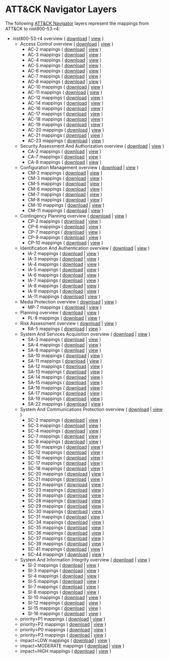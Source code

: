 # ATT&CK Navigator Layers

The following [ATT&CK Navigator](https://github.com/mitre-attack/attack-navigator/) layers represent the mappings from ATT&CK to nist800-53-r4:

- nist800-53-r4 overview ( [download](https://raw.githubusercontent.com/center-for-threat-informed-defense/attack-control-framework-mappings/master/frameworks/nist800-53-r4/layers/nist800-53-r4-overview.json) | [view](https://mitre-attack.github.io/attack-navigator/#layerURL=https%3A%2F%2Fraw.githubusercontent.com%2Fcenter-for-threat-informed-defense%2Fattack-control-framework-mappings%2Fmaster%2Fframeworks%2Fnist800-53-r4%2Flayers%2Fnist800-53-r4-overview.json) )
    - Access Control overview ( [download](https://raw.githubusercontent.com/center-for-threat-informed-defense/attack-control-framework-mappings/master/frameworks/nist800-53-r4/layers/by_family/Access_Control/AC-overview.json) | [view](https://mitre-attack.github.io/attack-navigator/#layerURL=https%3A%2F%2Fraw.githubusercontent.com%2Fcenter-for-threat-informed-defense%2Fattack-control-framework-mappings%2Fmaster%2Fframeworks%2Fnist800-53-r4%2Flayers%2Fby_family%2FAccess_Control%2FAC-overview.json) )
        - AC-2 mappings ( [download](https://raw.githubusercontent.com/center-for-threat-informed-defense/attack-control-framework-mappings/master/frameworks/nist800-53-r4/layers/by_family/Access_Control/AC-2.json) | [view](https://mitre-attack.github.io/attack-navigator/#layerURL=https%3A%2F%2Fraw.githubusercontent.com%2Fcenter-for-threat-informed-defense%2Fattack-control-framework-mappings%2Fmaster%2Fframeworks%2Fnist800-53-r4%2Flayers%2Fby_family%2FAccess_Control%2FAC-2.json) )
        - AC-3 mappings ( [download](https://raw.githubusercontent.com/center-for-threat-informed-defense/attack-control-framework-mappings/master/frameworks/nist800-53-r4/layers/by_family/Access_Control/AC-3.json) | [view](https://mitre-attack.github.io/attack-navigator/#layerURL=https%3A%2F%2Fraw.githubusercontent.com%2Fcenter-for-threat-informed-defense%2Fattack-control-framework-mappings%2Fmaster%2Fframeworks%2Fnist800-53-r4%2Flayers%2Fby_family%2FAccess_Control%2FAC-3.json) )
        - AC-4 mappings ( [download](https://raw.githubusercontent.com/center-for-threat-informed-defense/attack-control-framework-mappings/master/frameworks/nist800-53-r4/layers/by_family/Access_Control/AC-4.json) | [view](https://mitre-attack.github.io/attack-navigator/#layerURL=https%3A%2F%2Fraw.githubusercontent.com%2Fcenter-for-threat-informed-defense%2Fattack-control-framework-mappings%2Fmaster%2Fframeworks%2Fnist800-53-r4%2Flayers%2Fby_family%2FAccess_Control%2FAC-4.json) )
        - AC-5 mappings ( [download](https://raw.githubusercontent.com/center-for-threat-informed-defense/attack-control-framework-mappings/master/frameworks/nist800-53-r4/layers/by_family/Access_Control/AC-5.json) | [view](https://mitre-attack.github.io/attack-navigator/#layerURL=https%3A%2F%2Fraw.githubusercontent.com%2Fcenter-for-threat-informed-defense%2Fattack-control-framework-mappings%2Fmaster%2Fframeworks%2Fnist800-53-r4%2Flayers%2Fby_family%2FAccess_Control%2FAC-5.json) )
        - AC-6 mappings ( [download](https://raw.githubusercontent.com/center-for-threat-informed-defense/attack-control-framework-mappings/master/frameworks/nist800-53-r4/layers/by_family/Access_Control/AC-6.json) | [view](https://mitre-attack.github.io/attack-navigator/#layerURL=https%3A%2F%2Fraw.githubusercontent.com%2Fcenter-for-threat-informed-defense%2Fattack-control-framework-mappings%2Fmaster%2Fframeworks%2Fnist800-53-r4%2Flayers%2Fby_family%2FAccess_Control%2FAC-6.json) )
        - AC-7 mappings ( [download](https://raw.githubusercontent.com/center-for-threat-informed-defense/attack-control-framework-mappings/master/frameworks/nist800-53-r4/layers/by_family/Access_Control/AC-7.json) | [view](https://mitre-attack.github.io/attack-navigator/#layerURL=https%3A%2F%2Fraw.githubusercontent.com%2Fcenter-for-threat-informed-defense%2Fattack-control-framework-mappings%2Fmaster%2Fframeworks%2Fnist800-53-r4%2Flayers%2Fby_family%2FAccess_Control%2FAC-7.json) )
        - AC-8 mappings ( [download](https://raw.githubusercontent.com/center-for-threat-informed-defense/attack-control-framework-mappings/master/frameworks/nist800-53-r4/layers/by_family/Access_Control/AC-8.json) | [view](https://mitre-attack.github.io/attack-navigator/#layerURL=https%3A%2F%2Fraw.githubusercontent.com%2Fcenter-for-threat-informed-defense%2Fattack-control-framework-mappings%2Fmaster%2Fframeworks%2Fnist800-53-r4%2Flayers%2Fby_family%2FAccess_Control%2FAC-8.json) )
        - AC-10 mappings ( [download](https://raw.githubusercontent.com/center-for-threat-informed-defense/attack-control-framework-mappings/master/frameworks/nist800-53-r4/layers/by_family/Access_Control/AC-10.json) | [view](https://mitre-attack.github.io/attack-navigator/#layerURL=https%3A%2F%2Fraw.githubusercontent.com%2Fcenter-for-threat-informed-defense%2Fattack-control-framework-mappings%2Fmaster%2Fframeworks%2Fnist800-53-r4%2Flayers%2Fby_family%2FAccess_Control%2FAC-10.json) )
        - AC-11 mappings ( [download](https://raw.githubusercontent.com/center-for-threat-informed-defense/attack-control-framework-mappings/master/frameworks/nist800-53-r4/layers/by_family/Access_Control/AC-11.json) | [view](https://mitre-attack.github.io/attack-navigator/#layerURL=https%3A%2F%2Fraw.githubusercontent.com%2Fcenter-for-threat-informed-defense%2Fattack-control-framework-mappings%2Fmaster%2Fframeworks%2Fnist800-53-r4%2Flayers%2Fby_family%2FAccess_Control%2FAC-11.json) )
        - AC-12 mappings ( [download](https://raw.githubusercontent.com/center-for-threat-informed-defense/attack-control-framework-mappings/master/frameworks/nist800-53-r4/layers/by_family/Access_Control/AC-12.json) | [view](https://mitre-attack.github.io/attack-navigator/#layerURL=https%3A%2F%2Fraw.githubusercontent.com%2Fcenter-for-threat-informed-defense%2Fattack-control-framework-mappings%2Fmaster%2Fframeworks%2Fnist800-53-r4%2Flayers%2Fby_family%2FAccess_Control%2FAC-12.json) )
        - AC-14 mappings ( [download](https://raw.githubusercontent.com/center-for-threat-informed-defense/attack-control-framework-mappings/master/frameworks/nist800-53-r4/layers/by_family/Access_Control/AC-14.json) | [view](https://mitre-attack.github.io/attack-navigator/#layerURL=https%3A%2F%2Fraw.githubusercontent.com%2Fcenter-for-threat-informed-defense%2Fattack-control-framework-mappings%2Fmaster%2Fframeworks%2Fnist800-53-r4%2Flayers%2Fby_family%2FAccess_Control%2FAC-14.json) )
        - AC-16 mappings ( [download](https://raw.githubusercontent.com/center-for-threat-informed-defense/attack-control-framework-mappings/master/frameworks/nist800-53-r4/layers/by_family/Access_Control/AC-16.json) | [view](https://mitre-attack.github.io/attack-navigator/#layerURL=https%3A%2F%2Fraw.githubusercontent.com%2Fcenter-for-threat-informed-defense%2Fattack-control-framework-mappings%2Fmaster%2Fframeworks%2Fnist800-53-r4%2Flayers%2Fby_family%2FAccess_Control%2FAC-16.json) )
        - AC-17 mappings ( [download](https://raw.githubusercontent.com/center-for-threat-informed-defense/attack-control-framework-mappings/master/frameworks/nist800-53-r4/layers/by_family/Access_Control/AC-17.json) | [view](https://mitre-attack.github.io/attack-navigator/#layerURL=https%3A%2F%2Fraw.githubusercontent.com%2Fcenter-for-threat-informed-defense%2Fattack-control-framework-mappings%2Fmaster%2Fframeworks%2Fnist800-53-r4%2Flayers%2Fby_family%2FAccess_Control%2FAC-17.json) )
        - AC-18 mappings ( [download](https://raw.githubusercontent.com/center-for-threat-informed-defense/attack-control-framework-mappings/master/frameworks/nist800-53-r4/layers/by_family/Access_Control/AC-18.json) | [view](https://mitre-attack.github.io/attack-navigator/#layerURL=https%3A%2F%2Fraw.githubusercontent.com%2Fcenter-for-threat-informed-defense%2Fattack-control-framework-mappings%2Fmaster%2Fframeworks%2Fnist800-53-r4%2Flayers%2Fby_family%2FAccess_Control%2FAC-18.json) )
        - AC-19 mappings ( [download](https://raw.githubusercontent.com/center-for-threat-informed-defense/attack-control-framework-mappings/master/frameworks/nist800-53-r4/layers/by_family/Access_Control/AC-19.json) | [view](https://mitre-attack.github.io/attack-navigator/#layerURL=https%3A%2F%2Fraw.githubusercontent.com%2Fcenter-for-threat-informed-defense%2Fattack-control-framework-mappings%2Fmaster%2Fframeworks%2Fnist800-53-r4%2Flayers%2Fby_family%2FAccess_Control%2FAC-19.json) )
        - AC-20 mappings ( [download](https://raw.githubusercontent.com/center-for-threat-informed-defense/attack-control-framework-mappings/master/frameworks/nist800-53-r4/layers/by_family/Access_Control/AC-20.json) | [view](https://mitre-attack.github.io/attack-navigator/#layerURL=https%3A%2F%2Fraw.githubusercontent.com%2Fcenter-for-threat-informed-defense%2Fattack-control-framework-mappings%2Fmaster%2Fframeworks%2Fnist800-53-r4%2Flayers%2Fby_family%2FAccess_Control%2FAC-20.json) )
        - AC-21 mappings ( [download](https://raw.githubusercontent.com/center-for-threat-informed-defense/attack-control-framework-mappings/master/frameworks/nist800-53-r4/layers/by_family/Access_Control/AC-21.json) | [view](https://mitre-attack.github.io/attack-navigator/#layerURL=https%3A%2F%2Fraw.githubusercontent.com%2Fcenter-for-threat-informed-defense%2Fattack-control-framework-mappings%2Fmaster%2Fframeworks%2Fnist800-53-r4%2Flayers%2Fby_family%2FAccess_Control%2FAC-21.json) )
        - AC-23 mappings ( [download](https://raw.githubusercontent.com/center-for-threat-informed-defense/attack-control-framework-mappings/master/frameworks/nist800-53-r4/layers/by_family/Access_Control/AC-23.json) | [view](https://mitre-attack.github.io/attack-navigator/#layerURL=https%3A%2F%2Fraw.githubusercontent.com%2Fcenter-for-threat-informed-defense%2Fattack-control-framework-mappings%2Fmaster%2Fframeworks%2Fnist800-53-r4%2Flayers%2Fby_family%2FAccess_Control%2FAC-23.json) )
    - Security Assessment And Authorization overview ( [download](https://raw.githubusercontent.com/center-for-threat-informed-defense/attack-control-framework-mappings/master/frameworks/nist800-53-r4/layers/by_family/Security_Assessment_And_Authorization/CA-overview.json) | [view](https://mitre-attack.github.io/attack-navigator/#layerURL=https%3A%2F%2Fraw.githubusercontent.com%2Fcenter-for-threat-informed-defense%2Fattack-control-framework-mappings%2Fmaster%2Fframeworks%2Fnist800-53-r4%2Flayers%2Fby_family%2FSecurity_Assessment_And_Authorization%2FCA-overview.json) )
        - CA-2 mappings ( [download](https://raw.githubusercontent.com/center-for-threat-informed-defense/attack-control-framework-mappings/master/frameworks/nist800-53-r4/layers/by_family/Security_Assessment_And_Authorization/CA-2.json) | [view](https://mitre-attack.github.io/attack-navigator/#layerURL=https%3A%2F%2Fraw.githubusercontent.com%2Fcenter-for-threat-informed-defense%2Fattack-control-framework-mappings%2Fmaster%2Fframeworks%2Fnist800-53-r4%2Flayers%2Fby_family%2FSecurity_Assessment_And_Authorization%2FCA-2.json) )
        - CA-7 mappings ( [download](https://raw.githubusercontent.com/center-for-threat-informed-defense/attack-control-framework-mappings/master/frameworks/nist800-53-r4/layers/by_family/Security_Assessment_And_Authorization/CA-7.json) | [view](https://mitre-attack.github.io/attack-navigator/#layerURL=https%3A%2F%2Fraw.githubusercontent.com%2Fcenter-for-threat-informed-defense%2Fattack-control-framework-mappings%2Fmaster%2Fframeworks%2Fnist800-53-r4%2Flayers%2Fby_family%2FSecurity_Assessment_And_Authorization%2FCA-7.json) )
        - CA-8 mappings ( [download](https://raw.githubusercontent.com/center-for-threat-informed-defense/attack-control-framework-mappings/master/frameworks/nist800-53-r4/layers/by_family/Security_Assessment_And_Authorization/CA-8.json) | [view](https://mitre-attack.github.io/attack-navigator/#layerURL=https%3A%2F%2Fraw.githubusercontent.com%2Fcenter-for-threat-informed-defense%2Fattack-control-framework-mappings%2Fmaster%2Fframeworks%2Fnist800-53-r4%2Flayers%2Fby_family%2FSecurity_Assessment_And_Authorization%2FCA-8.json) )
    - Configuration Management overview ( [download](https://raw.githubusercontent.com/center-for-threat-informed-defense/attack-control-framework-mappings/master/frameworks/nist800-53-r4/layers/by_family/Configuration_Management/CM-overview.json) | [view](https://mitre-attack.github.io/attack-navigator/#layerURL=https%3A%2F%2Fraw.githubusercontent.com%2Fcenter-for-threat-informed-defense%2Fattack-control-framework-mappings%2Fmaster%2Fframeworks%2Fnist800-53-r4%2Flayers%2Fby_family%2FConfiguration_Management%2FCM-overview.json) )
        - CM-2 mappings ( [download](https://raw.githubusercontent.com/center-for-threat-informed-defense/attack-control-framework-mappings/master/frameworks/nist800-53-r4/layers/by_family/Configuration_Management/CM-2.json) | [view](https://mitre-attack.github.io/attack-navigator/#layerURL=https%3A%2F%2Fraw.githubusercontent.com%2Fcenter-for-threat-informed-defense%2Fattack-control-framework-mappings%2Fmaster%2Fframeworks%2Fnist800-53-r4%2Flayers%2Fby_family%2FConfiguration_Management%2FCM-2.json) )
        - CM-3 mappings ( [download](https://raw.githubusercontent.com/center-for-threat-informed-defense/attack-control-framework-mappings/master/frameworks/nist800-53-r4/layers/by_family/Configuration_Management/CM-3.json) | [view](https://mitre-attack.github.io/attack-navigator/#layerURL=https%3A%2F%2Fraw.githubusercontent.com%2Fcenter-for-threat-informed-defense%2Fattack-control-framework-mappings%2Fmaster%2Fframeworks%2Fnist800-53-r4%2Flayers%2Fby_family%2FConfiguration_Management%2FCM-3.json) )
        - CM-5 mappings ( [download](https://raw.githubusercontent.com/center-for-threat-informed-defense/attack-control-framework-mappings/master/frameworks/nist800-53-r4/layers/by_family/Configuration_Management/CM-5.json) | [view](https://mitre-attack.github.io/attack-navigator/#layerURL=https%3A%2F%2Fraw.githubusercontent.com%2Fcenter-for-threat-informed-defense%2Fattack-control-framework-mappings%2Fmaster%2Fframeworks%2Fnist800-53-r4%2Flayers%2Fby_family%2FConfiguration_Management%2FCM-5.json) )
        - CM-6 mappings ( [download](https://raw.githubusercontent.com/center-for-threat-informed-defense/attack-control-framework-mappings/master/frameworks/nist800-53-r4/layers/by_family/Configuration_Management/CM-6.json) | [view](https://mitre-attack.github.io/attack-navigator/#layerURL=https%3A%2F%2Fraw.githubusercontent.com%2Fcenter-for-threat-informed-defense%2Fattack-control-framework-mappings%2Fmaster%2Fframeworks%2Fnist800-53-r4%2Flayers%2Fby_family%2FConfiguration_Management%2FCM-6.json) )
        - CM-7 mappings ( [download](https://raw.githubusercontent.com/center-for-threat-informed-defense/attack-control-framework-mappings/master/frameworks/nist800-53-r4/layers/by_family/Configuration_Management/CM-7.json) | [view](https://mitre-attack.github.io/attack-navigator/#layerURL=https%3A%2F%2Fraw.githubusercontent.com%2Fcenter-for-threat-informed-defense%2Fattack-control-framework-mappings%2Fmaster%2Fframeworks%2Fnist800-53-r4%2Flayers%2Fby_family%2FConfiguration_Management%2FCM-7.json) )
        - CM-8 mappings ( [download](https://raw.githubusercontent.com/center-for-threat-informed-defense/attack-control-framework-mappings/master/frameworks/nist800-53-r4/layers/by_family/Configuration_Management/CM-8.json) | [view](https://mitre-attack.github.io/attack-navigator/#layerURL=https%3A%2F%2Fraw.githubusercontent.com%2Fcenter-for-threat-informed-defense%2Fattack-control-framework-mappings%2Fmaster%2Fframeworks%2Fnist800-53-r4%2Flayers%2Fby_family%2FConfiguration_Management%2FCM-8.json) )
        - CM-10 mappings ( [download](https://raw.githubusercontent.com/center-for-threat-informed-defense/attack-control-framework-mappings/master/frameworks/nist800-53-r4/layers/by_family/Configuration_Management/CM-10.json) | [view](https://mitre-attack.github.io/attack-navigator/#layerURL=https%3A%2F%2Fraw.githubusercontent.com%2Fcenter-for-threat-informed-defense%2Fattack-control-framework-mappings%2Fmaster%2Fframeworks%2Fnist800-53-r4%2Flayers%2Fby_family%2FConfiguration_Management%2FCM-10.json) )
        - CM-11 mappings ( [download](https://raw.githubusercontent.com/center-for-threat-informed-defense/attack-control-framework-mappings/master/frameworks/nist800-53-r4/layers/by_family/Configuration_Management/CM-11.json) | [view](https://mitre-attack.github.io/attack-navigator/#layerURL=https%3A%2F%2Fraw.githubusercontent.com%2Fcenter-for-threat-informed-defense%2Fattack-control-framework-mappings%2Fmaster%2Fframeworks%2Fnist800-53-r4%2Flayers%2Fby_family%2FConfiguration_Management%2FCM-11.json) )
    - Contingency Planning overview ( [download](https://raw.githubusercontent.com/center-for-threat-informed-defense/attack-control-framework-mappings/master/frameworks/nist800-53-r4/layers/by_family/Contingency_Planning/CP-overview.json) | [view](https://mitre-attack.github.io/attack-navigator/#layerURL=https%3A%2F%2Fraw.githubusercontent.com%2Fcenter-for-threat-informed-defense%2Fattack-control-framework-mappings%2Fmaster%2Fframeworks%2Fnist800-53-r4%2Flayers%2Fby_family%2FContingency_Planning%2FCP-overview.json) )
        - CP-2 mappings ( [download](https://raw.githubusercontent.com/center-for-threat-informed-defense/attack-control-framework-mappings/master/frameworks/nist800-53-r4/layers/by_family/Contingency_Planning/CP-2.json) | [view](https://mitre-attack.github.io/attack-navigator/#layerURL=https%3A%2F%2Fraw.githubusercontent.com%2Fcenter-for-threat-informed-defense%2Fattack-control-framework-mappings%2Fmaster%2Fframeworks%2Fnist800-53-r4%2Flayers%2Fby_family%2FContingency_Planning%2FCP-2.json) )
        - CP-6 mappings ( [download](https://raw.githubusercontent.com/center-for-threat-informed-defense/attack-control-framework-mappings/master/frameworks/nist800-53-r4/layers/by_family/Contingency_Planning/CP-6.json) | [view](https://mitre-attack.github.io/attack-navigator/#layerURL=https%3A%2F%2Fraw.githubusercontent.com%2Fcenter-for-threat-informed-defense%2Fattack-control-framework-mappings%2Fmaster%2Fframeworks%2Fnist800-53-r4%2Flayers%2Fby_family%2FContingency_Planning%2FCP-6.json) )
        - CP-7 mappings ( [download](https://raw.githubusercontent.com/center-for-threat-informed-defense/attack-control-framework-mappings/master/frameworks/nist800-53-r4/layers/by_family/Contingency_Planning/CP-7.json) | [view](https://mitre-attack.github.io/attack-navigator/#layerURL=https%3A%2F%2Fraw.githubusercontent.com%2Fcenter-for-threat-informed-defense%2Fattack-control-framework-mappings%2Fmaster%2Fframeworks%2Fnist800-53-r4%2Flayers%2Fby_family%2FContingency_Planning%2FCP-7.json) )
        - CP-9 mappings ( [download](https://raw.githubusercontent.com/center-for-threat-informed-defense/attack-control-framework-mappings/master/frameworks/nist800-53-r4/layers/by_family/Contingency_Planning/CP-9.json) | [view](https://mitre-attack.github.io/attack-navigator/#layerURL=https%3A%2F%2Fraw.githubusercontent.com%2Fcenter-for-threat-informed-defense%2Fattack-control-framework-mappings%2Fmaster%2Fframeworks%2Fnist800-53-r4%2Flayers%2Fby_family%2FContingency_Planning%2FCP-9.json) )
        - CP-10 mappings ( [download](https://raw.githubusercontent.com/center-for-threat-informed-defense/attack-control-framework-mappings/master/frameworks/nist800-53-r4/layers/by_family/Contingency_Planning/CP-10.json) | [view](https://mitre-attack.github.io/attack-navigator/#layerURL=https%3A%2F%2Fraw.githubusercontent.com%2Fcenter-for-threat-informed-defense%2Fattack-control-framework-mappings%2Fmaster%2Fframeworks%2Fnist800-53-r4%2Flayers%2Fby_family%2FContingency_Planning%2FCP-10.json) )
    - Identification And Authentication overview ( [download](https://raw.githubusercontent.com/center-for-threat-informed-defense/attack-control-framework-mappings/master/frameworks/nist800-53-r4/layers/by_family/Identification_And_Authentication/IA-overview.json) | [view](https://mitre-attack.github.io/attack-navigator/#layerURL=https%3A%2F%2Fraw.githubusercontent.com%2Fcenter-for-threat-informed-defense%2Fattack-control-framework-mappings%2Fmaster%2Fframeworks%2Fnist800-53-r4%2Flayers%2Fby_family%2FIdentification_And_Authentication%2FIA-overview.json) )
        - IA-2 mappings ( [download](https://raw.githubusercontent.com/center-for-threat-informed-defense/attack-control-framework-mappings/master/frameworks/nist800-53-r4/layers/by_family/Identification_And_Authentication/IA-2.json) | [view](https://mitre-attack.github.io/attack-navigator/#layerURL=https%3A%2F%2Fraw.githubusercontent.com%2Fcenter-for-threat-informed-defense%2Fattack-control-framework-mappings%2Fmaster%2Fframeworks%2Fnist800-53-r4%2Flayers%2Fby_family%2FIdentification_And_Authentication%2FIA-2.json) )
        - IA-3 mappings ( [download](https://raw.githubusercontent.com/center-for-threat-informed-defense/attack-control-framework-mappings/master/frameworks/nist800-53-r4/layers/by_family/Identification_And_Authentication/IA-3.json) | [view](https://mitre-attack.github.io/attack-navigator/#layerURL=https%3A%2F%2Fraw.githubusercontent.com%2Fcenter-for-threat-informed-defense%2Fattack-control-framework-mappings%2Fmaster%2Fframeworks%2Fnist800-53-r4%2Flayers%2Fby_family%2FIdentification_And_Authentication%2FIA-3.json) )
        - IA-4 mappings ( [download](https://raw.githubusercontent.com/center-for-threat-informed-defense/attack-control-framework-mappings/master/frameworks/nist800-53-r4/layers/by_family/Identification_And_Authentication/IA-4.json) | [view](https://mitre-attack.github.io/attack-navigator/#layerURL=https%3A%2F%2Fraw.githubusercontent.com%2Fcenter-for-threat-informed-defense%2Fattack-control-framework-mappings%2Fmaster%2Fframeworks%2Fnist800-53-r4%2Flayers%2Fby_family%2FIdentification_And_Authentication%2FIA-4.json) )
        - IA-5 mappings ( [download](https://raw.githubusercontent.com/center-for-threat-informed-defense/attack-control-framework-mappings/master/frameworks/nist800-53-r4/layers/by_family/Identification_And_Authentication/IA-5.json) | [view](https://mitre-attack.github.io/attack-navigator/#layerURL=https%3A%2F%2Fraw.githubusercontent.com%2Fcenter-for-threat-informed-defense%2Fattack-control-framework-mappings%2Fmaster%2Fframeworks%2Fnist800-53-r4%2Flayers%2Fby_family%2FIdentification_And_Authentication%2FIA-5.json) )
        - IA-6 mappings ( [download](https://raw.githubusercontent.com/center-for-threat-informed-defense/attack-control-framework-mappings/master/frameworks/nist800-53-r4/layers/by_family/Identification_And_Authentication/IA-6.json) | [view](https://mitre-attack.github.io/attack-navigator/#layerURL=https%3A%2F%2Fraw.githubusercontent.com%2Fcenter-for-threat-informed-defense%2Fattack-control-framework-mappings%2Fmaster%2Fframeworks%2Fnist800-53-r4%2Flayers%2Fby_family%2FIdentification_And_Authentication%2FIA-6.json) )
        - IA-7 mappings ( [download](https://raw.githubusercontent.com/center-for-threat-informed-defense/attack-control-framework-mappings/master/frameworks/nist800-53-r4/layers/by_family/Identification_And_Authentication/IA-7.json) | [view](https://mitre-attack.github.io/attack-navigator/#layerURL=https%3A%2F%2Fraw.githubusercontent.com%2Fcenter-for-threat-informed-defense%2Fattack-control-framework-mappings%2Fmaster%2Fframeworks%2Fnist800-53-r4%2Flayers%2Fby_family%2FIdentification_And_Authentication%2FIA-7.json) )
        - IA-8 mappings ( [download](https://raw.githubusercontent.com/center-for-threat-informed-defense/attack-control-framework-mappings/master/frameworks/nist800-53-r4/layers/by_family/Identification_And_Authentication/IA-8.json) | [view](https://mitre-attack.github.io/attack-navigator/#layerURL=https%3A%2F%2Fraw.githubusercontent.com%2Fcenter-for-threat-informed-defense%2Fattack-control-framework-mappings%2Fmaster%2Fframeworks%2Fnist800-53-r4%2Flayers%2Fby_family%2FIdentification_And_Authentication%2FIA-8.json) )
        - IA-9 mappings ( [download](https://raw.githubusercontent.com/center-for-threat-informed-defense/attack-control-framework-mappings/master/frameworks/nist800-53-r4/layers/by_family/Identification_And_Authentication/IA-9.json) | [view](https://mitre-attack.github.io/attack-navigator/#layerURL=https%3A%2F%2Fraw.githubusercontent.com%2Fcenter-for-threat-informed-defense%2Fattack-control-framework-mappings%2Fmaster%2Fframeworks%2Fnist800-53-r4%2Flayers%2Fby_family%2FIdentification_And_Authentication%2FIA-9.json) )
        - IA-11 mappings ( [download](https://raw.githubusercontent.com/center-for-threat-informed-defense/attack-control-framework-mappings/master/frameworks/nist800-53-r4/layers/by_family/Identification_And_Authentication/IA-11.json) | [view](https://mitre-attack.github.io/attack-navigator/#layerURL=https%3A%2F%2Fraw.githubusercontent.com%2Fcenter-for-threat-informed-defense%2Fattack-control-framework-mappings%2Fmaster%2Fframeworks%2Fnist800-53-r4%2Flayers%2Fby_family%2FIdentification_And_Authentication%2FIA-11.json) )
    - Media Protection overview ( [download](https://raw.githubusercontent.com/center-for-threat-informed-defense/attack-control-framework-mappings/master/frameworks/nist800-53-r4/layers/by_family/Media_Protection/MP-overview.json) | [view](https://mitre-attack.github.io/attack-navigator/#layerURL=https%3A%2F%2Fraw.githubusercontent.com%2Fcenter-for-threat-informed-defense%2Fattack-control-framework-mappings%2Fmaster%2Fframeworks%2Fnist800-53-r4%2Flayers%2Fby_family%2FMedia_Protection%2FMP-overview.json) )
        - MP-7 mappings ( [download](https://raw.githubusercontent.com/center-for-threat-informed-defense/attack-control-framework-mappings/master/frameworks/nist800-53-r4/layers/by_family/Media_Protection/MP-7.json) | [view](https://mitre-attack.github.io/attack-navigator/#layerURL=https%3A%2F%2Fraw.githubusercontent.com%2Fcenter-for-threat-informed-defense%2Fattack-control-framework-mappings%2Fmaster%2Fframeworks%2Fnist800-53-r4%2Flayers%2Fby_family%2FMedia_Protection%2FMP-7.json) )
    - Planning overview ( [download](https://raw.githubusercontent.com/center-for-threat-informed-defense/attack-control-framework-mappings/master/frameworks/nist800-53-r4/layers/by_family/Planning/PL-overview.json) | [view](https://mitre-attack.github.io/attack-navigator/#layerURL=https%3A%2F%2Fraw.githubusercontent.com%2Fcenter-for-threat-informed-defense%2Fattack-control-framework-mappings%2Fmaster%2Fframeworks%2Fnist800-53-r4%2Flayers%2Fby_family%2FPlanning%2FPL-overview.json) )
        - PL-8 mappings ( [download](https://raw.githubusercontent.com/center-for-threat-informed-defense/attack-control-framework-mappings/master/frameworks/nist800-53-r4/layers/by_family/Planning/PL-8.json) | [view](https://mitre-attack.github.io/attack-navigator/#layerURL=https%3A%2F%2Fraw.githubusercontent.com%2Fcenter-for-threat-informed-defense%2Fattack-control-framework-mappings%2Fmaster%2Fframeworks%2Fnist800-53-r4%2Flayers%2Fby_family%2FPlanning%2FPL-8.json) )
    - Risk Assessment overview ( [download](https://raw.githubusercontent.com/center-for-threat-informed-defense/attack-control-framework-mappings/master/frameworks/nist800-53-r4/layers/by_family/Risk_Assessment/RA-overview.json) | [view](https://mitre-attack.github.io/attack-navigator/#layerURL=https%3A%2F%2Fraw.githubusercontent.com%2Fcenter-for-threat-informed-defense%2Fattack-control-framework-mappings%2Fmaster%2Fframeworks%2Fnist800-53-r4%2Flayers%2Fby_family%2FRisk_Assessment%2FRA-overview.json) )
        - RA-5 mappings ( [download](https://raw.githubusercontent.com/center-for-threat-informed-defense/attack-control-framework-mappings/master/frameworks/nist800-53-r4/layers/by_family/Risk_Assessment/RA-5.json) | [view](https://mitre-attack.github.io/attack-navigator/#layerURL=https%3A%2F%2Fraw.githubusercontent.com%2Fcenter-for-threat-informed-defense%2Fattack-control-framework-mappings%2Fmaster%2Fframeworks%2Fnist800-53-r4%2Flayers%2Fby_family%2FRisk_Assessment%2FRA-5.json) )
    - System And Services Acquisition overview ( [download](https://raw.githubusercontent.com/center-for-threat-informed-defense/attack-control-framework-mappings/master/frameworks/nist800-53-r4/layers/by_family/System_And_Services_Acquisition/SA-overview.json) | [view](https://mitre-attack.github.io/attack-navigator/#layerURL=https%3A%2F%2Fraw.githubusercontent.com%2Fcenter-for-threat-informed-defense%2Fattack-control-framework-mappings%2Fmaster%2Fframeworks%2Fnist800-53-r4%2Flayers%2Fby_family%2FSystem_And_Services_Acquisition%2FSA-overview.json) )
        - SA-3 mappings ( [download](https://raw.githubusercontent.com/center-for-threat-informed-defense/attack-control-framework-mappings/master/frameworks/nist800-53-r4/layers/by_family/System_And_Services_Acquisition/SA-3.json) | [view](https://mitre-attack.github.io/attack-navigator/#layerURL=https%3A%2F%2Fraw.githubusercontent.com%2Fcenter-for-threat-informed-defense%2Fattack-control-framework-mappings%2Fmaster%2Fframeworks%2Fnist800-53-r4%2Flayers%2Fby_family%2FSystem_And_Services_Acquisition%2FSA-3.json) )
        - SA-4 mappings ( [download](https://raw.githubusercontent.com/center-for-threat-informed-defense/attack-control-framework-mappings/master/frameworks/nist800-53-r4/layers/by_family/System_And_Services_Acquisition/SA-4.json) | [view](https://mitre-attack.github.io/attack-navigator/#layerURL=https%3A%2F%2Fraw.githubusercontent.com%2Fcenter-for-threat-informed-defense%2Fattack-control-framework-mappings%2Fmaster%2Fframeworks%2Fnist800-53-r4%2Flayers%2Fby_family%2FSystem_And_Services_Acquisition%2FSA-4.json) )
        - SA-8 mappings ( [download](https://raw.githubusercontent.com/center-for-threat-informed-defense/attack-control-framework-mappings/master/frameworks/nist800-53-r4/layers/by_family/System_And_Services_Acquisition/SA-8.json) | [view](https://mitre-attack.github.io/attack-navigator/#layerURL=https%3A%2F%2Fraw.githubusercontent.com%2Fcenter-for-threat-informed-defense%2Fattack-control-framework-mappings%2Fmaster%2Fframeworks%2Fnist800-53-r4%2Flayers%2Fby_family%2FSystem_And_Services_Acquisition%2FSA-8.json) )
        - SA-10 mappings ( [download](https://raw.githubusercontent.com/center-for-threat-informed-defense/attack-control-framework-mappings/master/frameworks/nist800-53-r4/layers/by_family/System_And_Services_Acquisition/SA-10.json) | [view](https://mitre-attack.github.io/attack-navigator/#layerURL=https%3A%2F%2Fraw.githubusercontent.com%2Fcenter-for-threat-informed-defense%2Fattack-control-framework-mappings%2Fmaster%2Fframeworks%2Fnist800-53-r4%2Flayers%2Fby_family%2FSystem_And_Services_Acquisition%2FSA-10.json) )
        - SA-11 mappings ( [download](https://raw.githubusercontent.com/center-for-threat-informed-defense/attack-control-framework-mappings/master/frameworks/nist800-53-r4/layers/by_family/System_And_Services_Acquisition/SA-11.json) | [view](https://mitre-attack.github.io/attack-navigator/#layerURL=https%3A%2F%2Fraw.githubusercontent.com%2Fcenter-for-threat-informed-defense%2Fattack-control-framework-mappings%2Fmaster%2Fframeworks%2Fnist800-53-r4%2Flayers%2Fby_family%2FSystem_And_Services_Acquisition%2FSA-11.json) )
        - SA-12 mappings ( [download](https://raw.githubusercontent.com/center-for-threat-informed-defense/attack-control-framework-mappings/master/frameworks/nist800-53-r4/layers/by_family/System_And_Services_Acquisition/SA-12.json) | [view](https://mitre-attack.github.io/attack-navigator/#layerURL=https%3A%2F%2Fraw.githubusercontent.com%2Fcenter-for-threat-informed-defense%2Fattack-control-framework-mappings%2Fmaster%2Fframeworks%2Fnist800-53-r4%2Flayers%2Fby_family%2FSystem_And_Services_Acquisition%2FSA-12.json) )
        - SA-13 mappings ( [download](https://raw.githubusercontent.com/center-for-threat-informed-defense/attack-control-framework-mappings/master/frameworks/nist800-53-r4/layers/by_family/System_And_Services_Acquisition/SA-13.json) | [view](https://mitre-attack.github.io/attack-navigator/#layerURL=https%3A%2F%2Fraw.githubusercontent.com%2Fcenter-for-threat-informed-defense%2Fattack-control-framework-mappings%2Fmaster%2Fframeworks%2Fnist800-53-r4%2Flayers%2Fby_family%2FSystem_And_Services_Acquisition%2FSA-13.json) )
        - SA-14 mappings ( [download](https://raw.githubusercontent.com/center-for-threat-informed-defense/attack-control-framework-mappings/master/frameworks/nist800-53-r4/layers/by_family/System_And_Services_Acquisition/SA-14.json) | [view](https://mitre-attack.github.io/attack-navigator/#layerURL=https%3A%2F%2Fraw.githubusercontent.com%2Fcenter-for-threat-informed-defense%2Fattack-control-framework-mappings%2Fmaster%2Fframeworks%2Fnist800-53-r4%2Flayers%2Fby_family%2FSystem_And_Services_Acquisition%2FSA-14.json) )
        - SA-15 mappings ( [download](https://raw.githubusercontent.com/center-for-threat-informed-defense/attack-control-framework-mappings/master/frameworks/nist800-53-r4/layers/by_family/System_And_Services_Acquisition/SA-15.json) | [view](https://mitre-attack.github.io/attack-navigator/#layerURL=https%3A%2F%2Fraw.githubusercontent.com%2Fcenter-for-threat-informed-defense%2Fattack-control-framework-mappings%2Fmaster%2Fframeworks%2Fnist800-53-r4%2Flayers%2Fby_family%2FSystem_And_Services_Acquisition%2FSA-15.json) )
        - SA-16 mappings ( [download](https://raw.githubusercontent.com/center-for-threat-informed-defense/attack-control-framework-mappings/master/frameworks/nist800-53-r4/layers/by_family/System_And_Services_Acquisition/SA-16.json) | [view](https://mitre-attack.github.io/attack-navigator/#layerURL=https%3A%2F%2Fraw.githubusercontent.com%2Fcenter-for-threat-informed-defense%2Fattack-control-framework-mappings%2Fmaster%2Fframeworks%2Fnist800-53-r4%2Flayers%2Fby_family%2FSystem_And_Services_Acquisition%2FSA-16.json) )
        - SA-17 mappings ( [download](https://raw.githubusercontent.com/center-for-threat-informed-defense/attack-control-framework-mappings/master/frameworks/nist800-53-r4/layers/by_family/System_And_Services_Acquisition/SA-17.json) | [view](https://mitre-attack.github.io/attack-navigator/#layerURL=https%3A%2F%2Fraw.githubusercontent.com%2Fcenter-for-threat-informed-defense%2Fattack-control-framework-mappings%2Fmaster%2Fframeworks%2Fnist800-53-r4%2Flayers%2Fby_family%2FSystem_And_Services_Acquisition%2FSA-17.json) )
        - SA-19 mappings ( [download](https://raw.githubusercontent.com/center-for-threat-informed-defense/attack-control-framework-mappings/master/frameworks/nist800-53-r4/layers/by_family/System_And_Services_Acquisition/SA-19.json) | [view](https://mitre-attack.github.io/attack-navigator/#layerURL=https%3A%2F%2Fraw.githubusercontent.com%2Fcenter-for-threat-informed-defense%2Fattack-control-framework-mappings%2Fmaster%2Fframeworks%2Fnist800-53-r4%2Flayers%2Fby_family%2FSystem_And_Services_Acquisition%2FSA-19.json) )
        - SA-22 mappings ( [download](https://raw.githubusercontent.com/center-for-threat-informed-defense/attack-control-framework-mappings/master/frameworks/nist800-53-r4/layers/by_family/System_And_Services_Acquisition/SA-22.json) | [view](https://mitre-attack.github.io/attack-navigator/#layerURL=https%3A%2F%2Fraw.githubusercontent.com%2Fcenter-for-threat-informed-defense%2Fattack-control-framework-mappings%2Fmaster%2Fframeworks%2Fnist800-53-r4%2Flayers%2Fby_family%2FSystem_And_Services_Acquisition%2FSA-22.json) )
    - System And Communications Protection overview ( [download](https://raw.githubusercontent.com/center-for-threat-informed-defense/attack-control-framework-mappings/master/frameworks/nist800-53-r4/layers/by_family/System_And_Communications_Protection/SC-overview.json) | [view](https://mitre-attack.github.io/attack-navigator/#layerURL=https%3A%2F%2Fraw.githubusercontent.com%2Fcenter-for-threat-informed-defense%2Fattack-control-framework-mappings%2Fmaster%2Fframeworks%2Fnist800-53-r4%2Flayers%2Fby_family%2FSystem_And_Communications_Protection%2FSC-overview.json) )
        - SC-2 mappings ( [download](https://raw.githubusercontent.com/center-for-threat-informed-defense/attack-control-framework-mappings/master/frameworks/nist800-53-r4/layers/by_family/System_And_Communications_Protection/SC-2.json) | [view](https://mitre-attack.github.io/attack-navigator/#layerURL=https%3A%2F%2Fraw.githubusercontent.com%2Fcenter-for-threat-informed-defense%2Fattack-control-framework-mappings%2Fmaster%2Fframeworks%2Fnist800-53-r4%2Flayers%2Fby_family%2FSystem_And_Communications_Protection%2FSC-2.json) )
        - SC-3 mappings ( [download](https://raw.githubusercontent.com/center-for-threat-informed-defense/attack-control-framework-mappings/master/frameworks/nist800-53-r4/layers/by_family/System_And_Communications_Protection/SC-3.json) | [view](https://mitre-attack.github.io/attack-navigator/#layerURL=https%3A%2F%2Fraw.githubusercontent.com%2Fcenter-for-threat-informed-defense%2Fattack-control-framework-mappings%2Fmaster%2Fframeworks%2Fnist800-53-r4%2Flayers%2Fby_family%2FSystem_And_Communications_Protection%2FSC-3.json) )
        - SC-4 mappings ( [download](https://raw.githubusercontent.com/center-for-threat-informed-defense/attack-control-framework-mappings/master/frameworks/nist800-53-r4/layers/by_family/System_And_Communications_Protection/SC-4.json) | [view](https://mitre-attack.github.io/attack-navigator/#layerURL=https%3A%2F%2Fraw.githubusercontent.com%2Fcenter-for-threat-informed-defense%2Fattack-control-framework-mappings%2Fmaster%2Fframeworks%2Fnist800-53-r4%2Flayers%2Fby_family%2FSystem_And_Communications_Protection%2FSC-4.json) )
        - SC-7 mappings ( [download](https://raw.githubusercontent.com/center-for-threat-informed-defense/attack-control-framework-mappings/master/frameworks/nist800-53-r4/layers/by_family/System_And_Communications_Protection/SC-7.json) | [view](https://mitre-attack.github.io/attack-navigator/#layerURL=https%3A%2F%2Fraw.githubusercontent.com%2Fcenter-for-threat-informed-defense%2Fattack-control-framework-mappings%2Fmaster%2Fframeworks%2Fnist800-53-r4%2Flayers%2Fby_family%2FSystem_And_Communications_Protection%2FSC-7.json) )
        - SC-8 mappings ( [download](https://raw.githubusercontent.com/center-for-threat-informed-defense/attack-control-framework-mappings/master/frameworks/nist800-53-r4/layers/by_family/System_And_Communications_Protection/SC-8.json) | [view](https://mitre-attack.github.io/attack-navigator/#layerURL=https%3A%2F%2Fraw.githubusercontent.com%2Fcenter-for-threat-informed-defense%2Fattack-control-framework-mappings%2Fmaster%2Fframeworks%2Fnist800-53-r4%2Flayers%2Fby_family%2FSystem_And_Communications_Protection%2FSC-8.json) )
        - SC-10 mappings ( [download](https://raw.githubusercontent.com/center-for-threat-informed-defense/attack-control-framework-mappings/master/frameworks/nist800-53-r4/layers/by_family/System_And_Communications_Protection/SC-10.json) | [view](https://mitre-attack.github.io/attack-navigator/#layerURL=https%3A%2F%2Fraw.githubusercontent.com%2Fcenter-for-threat-informed-defense%2Fattack-control-framework-mappings%2Fmaster%2Fframeworks%2Fnist800-53-r4%2Flayers%2Fby_family%2FSystem_And_Communications_Protection%2FSC-10.json) )
        - SC-12 mappings ( [download](https://raw.githubusercontent.com/center-for-threat-informed-defense/attack-control-framework-mappings/master/frameworks/nist800-53-r4/layers/by_family/System_And_Communications_Protection/SC-12.json) | [view](https://mitre-attack.github.io/attack-navigator/#layerURL=https%3A%2F%2Fraw.githubusercontent.com%2Fcenter-for-threat-informed-defense%2Fattack-control-framework-mappings%2Fmaster%2Fframeworks%2Fnist800-53-r4%2Flayers%2Fby_family%2FSystem_And_Communications_Protection%2FSC-12.json) )
        - SC-16 mappings ( [download](https://raw.githubusercontent.com/center-for-threat-informed-defense/attack-control-framework-mappings/master/frameworks/nist800-53-r4/layers/by_family/System_And_Communications_Protection/SC-16.json) | [view](https://mitre-attack.github.io/attack-navigator/#layerURL=https%3A%2F%2Fraw.githubusercontent.com%2Fcenter-for-threat-informed-defense%2Fattack-control-framework-mappings%2Fmaster%2Fframeworks%2Fnist800-53-r4%2Flayers%2Fby_family%2FSystem_And_Communications_Protection%2FSC-16.json) )
        - SC-17 mappings ( [download](https://raw.githubusercontent.com/center-for-threat-informed-defense/attack-control-framework-mappings/master/frameworks/nist800-53-r4/layers/by_family/System_And_Communications_Protection/SC-17.json) | [view](https://mitre-attack.github.io/attack-navigator/#layerURL=https%3A%2F%2Fraw.githubusercontent.com%2Fcenter-for-threat-informed-defense%2Fattack-control-framework-mappings%2Fmaster%2Fframeworks%2Fnist800-53-r4%2Flayers%2Fby_family%2FSystem_And_Communications_Protection%2FSC-17.json) )
        - SC-18 mappings ( [download](https://raw.githubusercontent.com/center-for-threat-informed-defense/attack-control-framework-mappings/master/frameworks/nist800-53-r4/layers/by_family/System_And_Communications_Protection/SC-18.json) | [view](https://mitre-attack.github.io/attack-navigator/#layerURL=https%3A%2F%2Fraw.githubusercontent.com%2Fcenter-for-threat-informed-defense%2Fattack-control-framework-mappings%2Fmaster%2Fframeworks%2Fnist800-53-r4%2Flayers%2Fby_family%2FSystem_And_Communications_Protection%2FSC-18.json) )
        - SC-20 mappings ( [download](https://raw.githubusercontent.com/center-for-threat-informed-defense/attack-control-framework-mappings/master/frameworks/nist800-53-r4/layers/by_family/System_And_Communications_Protection/SC-20.json) | [view](https://mitre-attack.github.io/attack-navigator/#layerURL=https%3A%2F%2Fraw.githubusercontent.com%2Fcenter-for-threat-informed-defense%2Fattack-control-framework-mappings%2Fmaster%2Fframeworks%2Fnist800-53-r4%2Flayers%2Fby_family%2FSystem_And_Communications_Protection%2FSC-20.json) )
        - SC-21 mappings ( [download](https://raw.githubusercontent.com/center-for-threat-informed-defense/attack-control-framework-mappings/master/frameworks/nist800-53-r4/layers/by_family/System_And_Communications_Protection/SC-21.json) | [view](https://mitre-attack.github.io/attack-navigator/#layerURL=https%3A%2F%2Fraw.githubusercontent.com%2Fcenter-for-threat-informed-defense%2Fattack-control-framework-mappings%2Fmaster%2Fframeworks%2Fnist800-53-r4%2Flayers%2Fby_family%2FSystem_And_Communications_Protection%2FSC-21.json) )
        - SC-22 mappings ( [download](https://raw.githubusercontent.com/center-for-threat-informed-defense/attack-control-framework-mappings/master/frameworks/nist800-53-r4/layers/by_family/System_And_Communications_Protection/SC-22.json) | [view](https://mitre-attack.github.io/attack-navigator/#layerURL=https%3A%2F%2Fraw.githubusercontent.com%2Fcenter-for-threat-informed-defense%2Fattack-control-framework-mappings%2Fmaster%2Fframeworks%2Fnist800-53-r4%2Flayers%2Fby_family%2FSystem_And_Communications_Protection%2FSC-22.json) )
        - SC-23 mappings ( [download](https://raw.githubusercontent.com/center-for-threat-informed-defense/attack-control-framework-mappings/master/frameworks/nist800-53-r4/layers/by_family/System_And_Communications_Protection/SC-23.json) | [view](https://mitre-attack.github.io/attack-navigator/#layerURL=https%3A%2F%2Fraw.githubusercontent.com%2Fcenter-for-threat-informed-defense%2Fattack-control-framework-mappings%2Fmaster%2Fframeworks%2Fnist800-53-r4%2Flayers%2Fby_family%2FSystem_And_Communications_Protection%2FSC-23.json) )
        - SC-26 mappings ( [download](https://raw.githubusercontent.com/center-for-threat-informed-defense/attack-control-framework-mappings/master/frameworks/nist800-53-r4/layers/by_family/System_And_Communications_Protection/SC-26.json) | [view](https://mitre-attack.github.io/attack-navigator/#layerURL=https%3A%2F%2Fraw.githubusercontent.com%2Fcenter-for-threat-informed-defense%2Fattack-control-framework-mappings%2Fmaster%2Fframeworks%2Fnist800-53-r4%2Flayers%2Fby_family%2FSystem_And_Communications_Protection%2FSC-26.json) )
        - SC-28 mappings ( [download](https://raw.githubusercontent.com/center-for-threat-informed-defense/attack-control-framework-mappings/master/frameworks/nist800-53-r4/layers/by_family/System_And_Communications_Protection/SC-28.json) | [view](https://mitre-attack.github.io/attack-navigator/#layerURL=https%3A%2F%2Fraw.githubusercontent.com%2Fcenter-for-threat-informed-defense%2Fattack-control-framework-mappings%2Fmaster%2Fframeworks%2Fnist800-53-r4%2Flayers%2Fby_family%2FSystem_And_Communications_Protection%2FSC-28.json) )
        - SC-29 mappings ( [download](https://raw.githubusercontent.com/center-for-threat-informed-defense/attack-control-framework-mappings/master/frameworks/nist800-53-r4/layers/by_family/System_And_Communications_Protection/SC-29.json) | [view](https://mitre-attack.github.io/attack-navigator/#layerURL=https%3A%2F%2Fraw.githubusercontent.com%2Fcenter-for-threat-informed-defense%2Fattack-control-framework-mappings%2Fmaster%2Fframeworks%2Fnist800-53-r4%2Flayers%2Fby_family%2FSystem_And_Communications_Protection%2FSC-29.json) )
        - SC-30 mappings ( [download](https://raw.githubusercontent.com/center-for-threat-informed-defense/attack-control-framework-mappings/master/frameworks/nist800-53-r4/layers/by_family/System_And_Communications_Protection/SC-30.json) | [view](https://mitre-attack.github.io/attack-navigator/#layerURL=https%3A%2F%2Fraw.githubusercontent.com%2Fcenter-for-threat-informed-defense%2Fattack-control-framework-mappings%2Fmaster%2Fframeworks%2Fnist800-53-r4%2Flayers%2Fby_family%2FSystem_And_Communications_Protection%2FSC-30.json) )
        - SC-31 mappings ( [download](https://raw.githubusercontent.com/center-for-threat-informed-defense/attack-control-framework-mappings/master/frameworks/nist800-53-r4/layers/by_family/System_And_Communications_Protection/SC-31.json) | [view](https://mitre-attack.github.io/attack-navigator/#layerURL=https%3A%2F%2Fraw.githubusercontent.com%2Fcenter-for-threat-informed-defense%2Fattack-control-framework-mappings%2Fmaster%2Fframeworks%2Fnist800-53-r4%2Flayers%2Fby_family%2FSystem_And_Communications_Protection%2FSC-31.json) )
        - SC-34 mappings ( [download](https://raw.githubusercontent.com/center-for-threat-informed-defense/attack-control-framework-mappings/master/frameworks/nist800-53-r4/layers/by_family/System_And_Communications_Protection/SC-34.json) | [view](https://mitre-attack.github.io/attack-navigator/#layerURL=https%3A%2F%2Fraw.githubusercontent.com%2Fcenter-for-threat-informed-defense%2Fattack-control-framework-mappings%2Fmaster%2Fframeworks%2Fnist800-53-r4%2Flayers%2Fby_family%2FSystem_And_Communications_Protection%2FSC-34.json) )
        - SC-35 mappings ( [download](https://raw.githubusercontent.com/center-for-threat-informed-defense/attack-control-framework-mappings/master/frameworks/nist800-53-r4/layers/by_family/System_And_Communications_Protection/SC-35.json) | [view](https://mitre-attack.github.io/attack-navigator/#layerURL=https%3A%2F%2Fraw.githubusercontent.com%2Fcenter-for-threat-informed-defense%2Fattack-control-framework-mappings%2Fmaster%2Fframeworks%2Fnist800-53-r4%2Flayers%2Fby_family%2FSystem_And_Communications_Protection%2FSC-35.json) )
        - SC-36 mappings ( [download](https://raw.githubusercontent.com/center-for-threat-informed-defense/attack-control-framework-mappings/master/frameworks/nist800-53-r4/layers/by_family/System_And_Communications_Protection/SC-36.json) | [view](https://mitre-attack.github.io/attack-navigator/#layerURL=https%3A%2F%2Fraw.githubusercontent.com%2Fcenter-for-threat-informed-defense%2Fattack-control-framework-mappings%2Fmaster%2Fframeworks%2Fnist800-53-r4%2Flayers%2Fby_family%2FSystem_And_Communications_Protection%2FSC-36.json) )
        - SC-37 mappings ( [download](https://raw.githubusercontent.com/center-for-threat-informed-defense/attack-control-framework-mappings/master/frameworks/nist800-53-r4/layers/by_family/System_And_Communications_Protection/SC-37.json) | [view](https://mitre-attack.github.io/attack-navigator/#layerURL=https%3A%2F%2Fraw.githubusercontent.com%2Fcenter-for-threat-informed-defense%2Fattack-control-framework-mappings%2Fmaster%2Fframeworks%2Fnist800-53-r4%2Flayers%2Fby_family%2FSystem_And_Communications_Protection%2FSC-37.json) )
        - SC-39 mappings ( [download](https://raw.githubusercontent.com/center-for-threat-informed-defense/attack-control-framework-mappings/master/frameworks/nist800-53-r4/layers/by_family/System_And_Communications_Protection/SC-39.json) | [view](https://mitre-attack.github.io/attack-navigator/#layerURL=https%3A%2F%2Fraw.githubusercontent.com%2Fcenter-for-threat-informed-defense%2Fattack-control-framework-mappings%2Fmaster%2Fframeworks%2Fnist800-53-r4%2Flayers%2Fby_family%2FSystem_And_Communications_Protection%2FSC-39.json) )
        - SC-41 mappings ( [download](https://raw.githubusercontent.com/center-for-threat-informed-defense/attack-control-framework-mappings/master/frameworks/nist800-53-r4/layers/by_family/System_And_Communications_Protection/SC-41.json) | [view](https://mitre-attack.github.io/attack-navigator/#layerURL=https%3A%2F%2Fraw.githubusercontent.com%2Fcenter-for-threat-informed-defense%2Fattack-control-framework-mappings%2Fmaster%2Fframeworks%2Fnist800-53-r4%2Flayers%2Fby_family%2FSystem_And_Communications_Protection%2FSC-41.json) )
        - SC-44 mappings ( [download](https://raw.githubusercontent.com/center-for-threat-informed-defense/attack-control-framework-mappings/master/frameworks/nist800-53-r4/layers/by_family/System_And_Communications_Protection/SC-44.json) | [view](https://mitre-attack.github.io/attack-navigator/#layerURL=https%3A%2F%2Fraw.githubusercontent.com%2Fcenter-for-threat-informed-defense%2Fattack-control-framework-mappings%2Fmaster%2Fframeworks%2Fnist800-53-r4%2Flayers%2Fby_family%2FSystem_And_Communications_Protection%2FSC-44.json) )
    - System And Information Integrity overview ( [download](https://raw.githubusercontent.com/center-for-threat-informed-defense/attack-control-framework-mappings/master/frameworks/nist800-53-r4/layers/by_family/System_And_Information_Integrity/SI-overview.json) | [view](https://mitre-attack.github.io/attack-navigator/#layerURL=https%3A%2F%2Fraw.githubusercontent.com%2Fcenter-for-threat-informed-defense%2Fattack-control-framework-mappings%2Fmaster%2Fframeworks%2Fnist800-53-r4%2Flayers%2Fby_family%2FSystem_And_Information_Integrity%2FSI-overview.json) )
        - SI-2 mappings ( [download](https://raw.githubusercontent.com/center-for-threat-informed-defense/attack-control-framework-mappings/master/frameworks/nist800-53-r4/layers/by_family/System_And_Information_Integrity/SI-2.json) | [view](https://mitre-attack.github.io/attack-navigator/#layerURL=https%3A%2F%2Fraw.githubusercontent.com%2Fcenter-for-threat-informed-defense%2Fattack-control-framework-mappings%2Fmaster%2Fframeworks%2Fnist800-53-r4%2Flayers%2Fby_family%2FSystem_And_Information_Integrity%2FSI-2.json) )
        - SI-3 mappings ( [download](https://raw.githubusercontent.com/center-for-threat-informed-defense/attack-control-framework-mappings/master/frameworks/nist800-53-r4/layers/by_family/System_And_Information_Integrity/SI-3.json) | [view](https://mitre-attack.github.io/attack-navigator/#layerURL=https%3A%2F%2Fraw.githubusercontent.com%2Fcenter-for-threat-informed-defense%2Fattack-control-framework-mappings%2Fmaster%2Fframeworks%2Fnist800-53-r4%2Flayers%2Fby_family%2FSystem_And_Information_Integrity%2FSI-3.json) )
        - SI-4 mappings ( [download](https://raw.githubusercontent.com/center-for-threat-informed-defense/attack-control-framework-mappings/master/frameworks/nist800-53-r4/layers/by_family/System_And_Information_Integrity/SI-4.json) | [view](https://mitre-attack.github.io/attack-navigator/#layerURL=https%3A%2F%2Fraw.githubusercontent.com%2Fcenter-for-threat-informed-defense%2Fattack-control-framework-mappings%2Fmaster%2Fframeworks%2Fnist800-53-r4%2Flayers%2Fby_family%2FSystem_And_Information_Integrity%2FSI-4.json) )
        - SI-5 mappings ( [download](https://raw.githubusercontent.com/center-for-threat-informed-defense/attack-control-framework-mappings/master/frameworks/nist800-53-r4/layers/by_family/System_And_Information_Integrity/SI-5.json) | [view](https://mitre-attack.github.io/attack-navigator/#layerURL=https%3A%2F%2Fraw.githubusercontent.com%2Fcenter-for-threat-informed-defense%2Fattack-control-framework-mappings%2Fmaster%2Fframeworks%2Fnist800-53-r4%2Flayers%2Fby_family%2FSystem_And_Information_Integrity%2FSI-5.json) )
        - SI-7 mappings ( [download](https://raw.githubusercontent.com/center-for-threat-informed-defense/attack-control-framework-mappings/master/frameworks/nist800-53-r4/layers/by_family/System_And_Information_Integrity/SI-7.json) | [view](https://mitre-attack.github.io/attack-navigator/#layerURL=https%3A%2F%2Fraw.githubusercontent.com%2Fcenter-for-threat-informed-defense%2Fattack-control-framework-mappings%2Fmaster%2Fframeworks%2Fnist800-53-r4%2Flayers%2Fby_family%2FSystem_And_Information_Integrity%2FSI-7.json) )
        - SI-8 mappings ( [download](https://raw.githubusercontent.com/center-for-threat-informed-defense/attack-control-framework-mappings/master/frameworks/nist800-53-r4/layers/by_family/System_And_Information_Integrity/SI-8.json) | [view](https://mitre-attack.github.io/attack-navigator/#layerURL=https%3A%2F%2Fraw.githubusercontent.com%2Fcenter-for-threat-informed-defense%2Fattack-control-framework-mappings%2Fmaster%2Fframeworks%2Fnist800-53-r4%2Flayers%2Fby_family%2FSystem_And_Information_Integrity%2FSI-8.json) )
        - SI-10 mappings ( [download](https://raw.githubusercontent.com/center-for-threat-informed-defense/attack-control-framework-mappings/master/frameworks/nist800-53-r4/layers/by_family/System_And_Information_Integrity/SI-10.json) | [view](https://mitre-attack.github.io/attack-navigator/#layerURL=https%3A%2F%2Fraw.githubusercontent.com%2Fcenter-for-threat-informed-defense%2Fattack-control-framework-mappings%2Fmaster%2Fframeworks%2Fnist800-53-r4%2Flayers%2Fby_family%2FSystem_And_Information_Integrity%2FSI-10.json) )
        - SI-12 mappings ( [download](https://raw.githubusercontent.com/center-for-threat-informed-defense/attack-control-framework-mappings/master/frameworks/nist800-53-r4/layers/by_family/System_And_Information_Integrity/SI-12.json) | [view](https://mitre-attack.github.io/attack-navigator/#layerURL=https%3A%2F%2Fraw.githubusercontent.com%2Fcenter-for-threat-informed-defense%2Fattack-control-framework-mappings%2Fmaster%2Fframeworks%2Fnist800-53-r4%2Flayers%2Fby_family%2FSystem_And_Information_Integrity%2FSI-12.json) )
        - SI-15 mappings ( [download](https://raw.githubusercontent.com/center-for-threat-informed-defense/attack-control-framework-mappings/master/frameworks/nist800-53-r4/layers/by_family/System_And_Information_Integrity/SI-15.json) | [view](https://mitre-attack.github.io/attack-navigator/#layerURL=https%3A%2F%2Fraw.githubusercontent.com%2Fcenter-for-threat-informed-defense%2Fattack-control-framework-mappings%2Fmaster%2Fframeworks%2Fnist800-53-r4%2Flayers%2Fby_family%2FSystem_And_Information_Integrity%2FSI-15.json) )
        - SI-16 mappings ( [download](https://raw.githubusercontent.com/center-for-threat-informed-defense/attack-control-framework-mappings/master/frameworks/nist800-53-r4/layers/by_family/System_And_Information_Integrity/SI-16.json) | [view](https://mitre-attack.github.io/attack-navigator/#layerURL=https%3A%2F%2Fraw.githubusercontent.com%2Fcenter-for-threat-informed-defense%2Fattack-control-framework-mappings%2Fmaster%2Fframeworks%2Fnist800-53-r4%2Flayers%2Fby_family%2FSystem_And_Information_Integrity%2FSI-16.json) )
    - priority=P1 mappings ( [download](https://raw.githubusercontent.com/center-for-threat-informed-defense/attack-control-framework-mappings/master/frameworks/nist800-53-r4/layers/by_priority/P1.json) | [view](https://mitre-attack.github.io/attack-navigator/#layerURL=https%3A%2F%2Fraw.githubusercontent.com%2Fcenter-for-threat-informed-defense%2Fattack-control-framework-mappings%2Fmaster%2Fframeworks%2Fnist800-53-r4%2Flayers%2Fby_priority%2FP1.json) )
    - priority=P2 mappings ( [download](https://raw.githubusercontent.com/center-for-threat-informed-defense/attack-control-framework-mappings/master/frameworks/nist800-53-r4/layers/by_priority/P2.json) | [view](https://mitre-attack.github.io/attack-navigator/#layerURL=https%3A%2F%2Fraw.githubusercontent.com%2Fcenter-for-threat-informed-defense%2Fattack-control-framework-mappings%2Fmaster%2Fframeworks%2Fnist800-53-r4%2Flayers%2Fby_priority%2FP2.json) )
    - priority=P0 mappings ( [download](https://raw.githubusercontent.com/center-for-threat-informed-defense/attack-control-framework-mappings/master/frameworks/nist800-53-r4/layers/by_priority/P0.json) | [view](https://mitre-attack.github.io/attack-navigator/#layerURL=https%3A%2F%2Fraw.githubusercontent.com%2Fcenter-for-threat-informed-defense%2Fattack-control-framework-mappings%2Fmaster%2Fframeworks%2Fnist800-53-r4%2Flayers%2Fby_priority%2FP0.json) )
    - priority=P3 mappings ( [download](https://raw.githubusercontent.com/center-for-threat-informed-defense/attack-control-framework-mappings/master/frameworks/nist800-53-r4/layers/by_priority/P3.json) | [view](https://mitre-attack.github.io/attack-navigator/#layerURL=https%3A%2F%2Fraw.githubusercontent.com%2Fcenter-for-threat-informed-defense%2Fattack-control-framework-mappings%2Fmaster%2Fframeworks%2Fnist800-53-r4%2Flayers%2Fby_priority%2FP3.json) )
    - impact=LOW mappings ( [download](https://raw.githubusercontent.com/center-for-threat-informed-defense/attack-control-framework-mappings/master/frameworks/nist800-53-r4/layers/by_impact/LOW.json) | [view](https://mitre-attack.github.io/attack-navigator/#layerURL=https%3A%2F%2Fraw.githubusercontent.com%2Fcenter-for-threat-informed-defense%2Fattack-control-framework-mappings%2Fmaster%2Fframeworks%2Fnist800-53-r4%2Flayers%2Fby_impact%2FLOW.json) )
    - impact=MODERATE mappings ( [download](https://raw.githubusercontent.com/center-for-threat-informed-defense/attack-control-framework-mappings/master/frameworks/nist800-53-r4/layers/by_impact/MODERATE.json) | [view](https://mitre-attack.github.io/attack-navigator/#layerURL=https%3A%2F%2Fraw.githubusercontent.com%2Fcenter-for-threat-informed-defense%2Fattack-control-framework-mappings%2Fmaster%2Fframeworks%2Fnist800-53-r4%2Flayers%2Fby_impact%2FMODERATE.json) )
    - impact=HIGH mappings ( [download](https://raw.githubusercontent.com/center-for-threat-informed-defense/attack-control-framework-mappings/master/frameworks/nist800-53-r4/layers/by_impact/HIGH.json) | [view](https://mitre-attack.github.io/attack-navigator/#layerURL=https%3A%2F%2Fraw.githubusercontent.com%2Fcenter-for-threat-informed-defense%2Fattack-control-framework-mappings%2Fmaster%2Fframeworks%2Fnist800-53-r4%2Flayers%2Fby_impact%2FHIGH.json) )